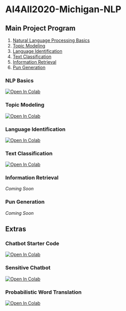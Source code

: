 # AI4All2020-Michigan-NLP

## Main Project Program
1. [Natural Language Processing Basics](#nlp-basics)
2. [Topic Modeling](#topic-modeling)
3. [Language Identification](#language-identification)
4. [Text Classification](#text-classification)
5. [Information Retrieval](#information-retrieval)
6. [Pun Generation](#pun-generation)

### NLP Basics 
[![Open In Colab](https://colab.research.google.com/assets/colab-badge.svg)](https://colab.research.google.com/github/alahnala/AI4All2020-Michigan-NLP/blob/master/1-Intro-to-NLP.ipynb)

### Topic Modeling 
[![Open In Colab](https://colab.research.google.com/assets/colab-badge.svg)](https://colab.research.google.com/github/alahnala/AI4All2020-Michigan-NLP/blob/master/2-Topic-Modeling.ipynb)

### Language Identification 
[![Open In Colab](https://colab.research.google.com/assets/colab-badge.svg)](https://colab.research.google.com/github/alahnala/AI4All2020-Michigan-NLP/blob/master/3-Language-Identification.ipynb)

### Text Classification 
[![Open In Colab](https://colab.research.google.com/assets/colab-badge.svg)](https://colab.research.google.com/github/alahnala/AI4All2020-Michigan-NLP/blob/master/4-Text-Classification.ipynb)

### Information Retrieval
*Coming Soon*

### Pun Generation
*Coming Soon*

## Extras

### Chatbot Starter Code 
[![Open In Colab](https://colab.research.google.com/assets/colab-badge.svg)](https://colab.research.google.com/github/alahnala/AI4All2020-Michigan-NLP/blob/master/Chatbot-Starter.ipynb)

### Sensitive Chatbot
[![Open In Colab](https://colab.research.google.com/assets/colab-badge.svg)](https://colab.research.google.com/github/alahnala/AI4All2020-Michigan-NLP/blob/master/8-Sensitive-Bot.ipynb)


### Probabilistic Word Translation
[![Open In Colab](https://colab.research.google.com/assets/colab-badge.svg)](https://colab.research.google.com/github/alahnala/AI4All2020-Michigan-NLP/blob/master/9-Probabilistic-Word-Translation.ipynb)
